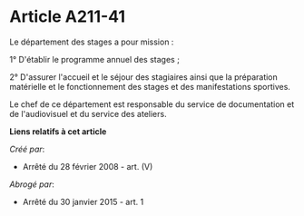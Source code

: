 # Article A211-41

Le département des stages a pour mission :

1° D'établir le programme annuel des stages ;

2° D'assurer l'accueil et le séjour des stagiaires ainsi que la préparation matérielle et le fonctionnement des stages et des
manifestations sportives.

Le chef de ce département est responsable du service de documentation et de l'audiovisuel et du service des ateliers.

**Liens relatifs à cet article**

_Créé par_:

  - Arrêté du 28 février 2008 - art. (V)

_Abrogé par_:

  - Arrêté du 30 janvier 2015 - art. 1
